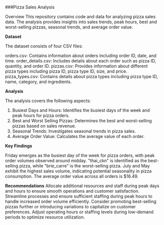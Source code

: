 ###Pizza Sales Analysis

Overview
This repository contains code and data for analyzing pizza sales data. The analysis provides insights into sales trends, peak hours, best and worst-selling pizzas, seasonal trends, and average order value.

**Dataset**

The dataset consists of four CSV files:

orders.csv: Contains information about orders including order ID, date, and time.
order_details.csv: Includes details about each order such as pizza ID, quantity, and order ID.
pizzas.csv: Provides information about different pizza types including pizza ID, pizza type ID, size, and price.
pizza_types.csv: Contains details about pizza types including pizza type ID, name, category, and ingredients.

**Analysis**

The analysis covers the following aspects:

1. Busiest Days and Hours: Identifies the busiest days of the week and peak hours for pizza orders.
2. Best and Worst Selling Pizzas: Determines the best and worst-selling pizzas based on sales revenue.
3. Seasonal Trends: Investigates seasonal trends in pizza sales.
4. Average Order Value: Calculates the average value of each order.

**Key Findings**

Friday emerges as the busiest day of the week for pizza orders, with peak order volumes observed around midday.
"thai_ckn" is identified as the best-selling pizza, while "brie_carre" is the worst-selling pizza.
July and May exhibit the highest sales volume, indicating potential seasonality in pizza consumption.
The average order value across all orders is $16.49.

**Recommendations**
Allocate additional resources and staff during peak days and hours to ensure smooth operations and customer satisfaction.
Streamline processes and ensure sufficient staffing during peak hours to handle increased order volume efficiently.
Consider promoting best-selling pizzas further or introducing variations to capitalize on customer preferences.
Adjust operating hours or staffing levels during low-demand periods to optimize resource utilization.
